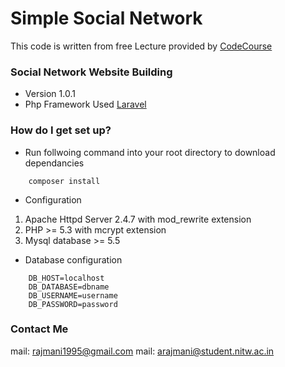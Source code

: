 # Simple Social Network #

This code is written from free Lecture provided by [CodeCourse](https://www.youtube.com/channel/UCpOIUW62tnJTtpWFABxWZ8g)

### Social Network Website Building ###

* Version 1.0.1
* Php Framework Used [Laravel](https://github.com/laravel/laravel/)

### How do I get set up? ###

* Run follwoing command into your root directory to download dependancies
```
	composer install
```
* Configuration
 <ol>
 	<li> Apache Httpd Server 2.4.7 with mod_rewrite extension </li>
	<li> PHP >= 5.3 with mcrypt extension </li>
 	<li> Mysql database >= 5.5 </li>
 </ol>

* Database configuration
```
	DB_HOST=localhost
	DB_DATABASE=dbname
	DB_USERNAME=username
	DB_PASSWORD=password
```
### Contact Me ###
mail: rajmani1995@gmail.com
mail: arajmani@student.nitw.ac.in
